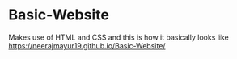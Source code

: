 # Basic-Website
Makes use of HTML and CSS and this is how it basically looks like
https://neerajmayur19.github.io/Basic-Website/
